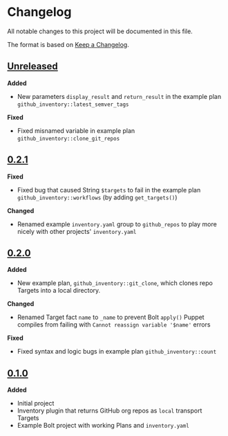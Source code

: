 # Changelog

All notable changes to this project will be documented in this file.

The format is based on [Keep a Changelog](https://keepachangelog.com/en/1.0.0/).

## [Unreleased]

**Added**

* New parameters `display_result` and `return_result` in the example plan
  `github_inventory::latest_semver_tags`

**Fixed**

* Fixed misnamed variable in example plan `github_inventory::clone_git_repos`

## [0.2.1]

**Fixed**

* Fixed bug that caused String `$targets` to fail in the example plan
  `github_inventory::workflows` (by adding `get_targets()`)

**Changed**

* Renamed example `inventory.yaml` group to `github_repos` to play more nicely
  with other projects' `inventory.yaml`

## [0.2.0]

**Added**

* New example plan, `github_inventory::git_clone`, which clones repo Targets
  into a local directory.

**Changed**

* Renamed Target fact `name` to `_name` to prevent Bolt `apply()` Puppet
  compiles from failing with `Cannot reassign variable '$name'` errors

**Fixed**

* Fixed syntax and logic bugs in example plan `github_inventory::count`

## [0.1.0]

**Added**

* Initial project
* Inventory plugin that returns GitHub org repos as `local` transport Targets
* Example Bolt project with working Plans and `inventory.yaml`

[0.1.0]: https://github.com/bolterrific/puppet-github_inventory/releases/tag/0.1.0
[0.2.0]: https://github.com/bolterrific/puppet-github_inventory/compare/0.1.0...0.2.0
[0.2.1]: https://github.com/bolterrific/puppet-github_inventory/compare/0.2.0...0.2.1
[Unreleased]: https://github.com/bolterrific/puppet-github_inventory/compare/0.2.1...HEAD
